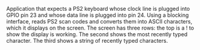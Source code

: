 Application that expects a PS2 keyboard whose clock line is plugged into GPIO pin
23 and whose data line is plugged into pin 24. Using a blocking interface,
reads PS2 scan codes and converts them into ASCII characters, which it displays
on the screen. The screen has three rows: the top is a ! to show the display
is working. The second shows the most recently typed character. The third shows
a string of recently typed characters.

